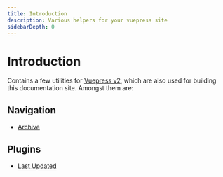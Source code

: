 ```yaml
---
title: Introduction
description: Various helpers for your vuepress site
sidebarDepth: 0
---
```


# Introduction <Badge type="tip" text="Available since v0.1" />

Contains a few utilities for [Vuepress v2](https://v2.vuepress.vuejs.org/), which are also used for building this documentation site.
Amongst them are:

## Navigation

* [Archive](./navigation/archive.md)

## Plugins

* [Last Updated](./plugins/last-updated.md)

